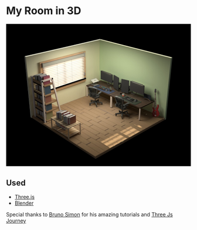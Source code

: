 # My Room in 3D

![My Room in 3D](./demo.jpeg)

## Used

- [Three.js](https://threejs.org/)
- [Blender](https://www.blender.org/)

Special thanks to [Bruno Simon](https://www.youtube.com/watch?v=Hm7fdd8TD7Y&list=PL5nApUt6Z8sS9XcXJmjgfFOz38DF8acIv) for his amazing tutorials and [Three Js Journey](http://threejs-journey.com/)
